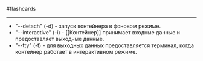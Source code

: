 #flashcards 
***
- "--detach" (-d) - запуск контейнера в фоновом режиме.
- "--interactive" (-i) - [[Контейнер]] принимает входные данные и предоставляет выходные данные.
- "--tty" (-t) - для выходных данных предоставляется терминал, когда контейнер работает в интерактивном режиме.